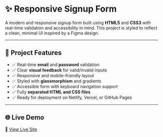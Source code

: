 # ✨ Responsive Signup Form

A modern and responsive signup form built using **HTML5** and **CSS3** with real-time validation and accessibility in mind. This project is styled to reflect a clean, minimal UI inspired by a Figma design.

---

## 📌 Project Features

- ✅ Real-time **email** and **password** validation
- ✅ Clear **visual feedback** for valid/invalid inputs
- ✅ Responsive and mobile-friendly layout
- ✅ Styled with **glassmorphism** and gradients
- ✅ Accessible form with keyboard navigation support
- ✅ Fully **separated HTML and CSS files**
- ✅ Ready for deployment on Netlify, Vercel, or GitHub Pages

---

## 🌐 Live Demo

🔗 [View Live Site](https://sign-upfrom.netlify.app/)

